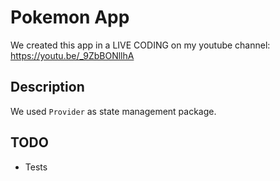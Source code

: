 # Pokemon App

We created this app in a LIVE CODING on my youtube channel: https://youtu.be/_9ZbBONllhA

## Description

We used `Provider` as state management package.

## TODO

- Tests

